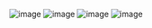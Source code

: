 ![image](https://github.com/user-attachments/assets/a1f1f758-7502-4166-9c08-5b75d1e4665b)
![image](https://github.com/user-attachments/assets/4f89a8c0-ce17-4663-b79f-13ca02ddf348)
![image](https://github.com/user-attachments/assets/d8968406-d600-49bf-9e23-a5d0594de280)
![image](https://github.com/user-attachments/assets/d0fc4f4f-e38a-4d99-84bc-86590fe559ce)
